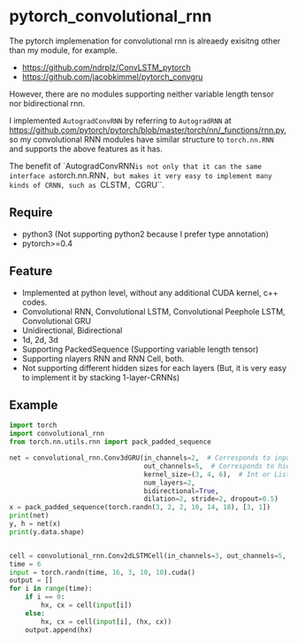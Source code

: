 # pytorch_convolutional_rnn

The pytorch implemenation for convolutional rnn is alreaedy exisitng other than my module, for example.

- https://github.com/ndrplz/ConvLSTM_pytorch
- https://github.com/jacobkimmel/pytorch_convgru

However, there are no modules supporting neither variable length tensor nor bidirectional rnn.

I implemented ``AutogradConvRNN`` by referring to ``AutogradRNN`` at https://github.com/pytorch/pytorch/blob/master/torch/nn/_functions/rnn.py, so my convolutional RNN modules have similar structure to ``torch.nn.RNN`` and supports the above features as it has.

The benefit of `AutogradConvRNN`` is not only that it can the same interface as ``torch.nn.RNN``, but makes it very easy to implement many kinds of CRNN, such as ``CLSTM``, ``CGRU``.

## Require
- python3 (Not supporting python2 because I prefer type annotation)
- pytorch>=0.4

## Feature
- Implemented at python level, without any additional CUDA kernel, c++ codes.
- Convolutional RNN, Convolutional LSTM, Convolutional Peephole LSTM, Convolutional GRU
- Unidirectional, Bidirectional
- 1d, 2d, 3d
- Supporting PackedSequence (Supporting variable length tensor)
- Supporting nlayers RNN and RNN Cell, both.
- Not supporting different hidden sizes for each layers (But, it is very easy to implement it by stacking 1-layer-CRNNs)

## Example
```python
import torch
import convolutional_rnn
from torch.nn.utils.rnn import pack_padded_sequence

net = convolutional_rnn.Conv3dGRU(in_channels=2,  # Corresponds to input size
                                  out_channels=5,  # Corresponds to hidden size
                                  kernel_size=(3, 4, 6),  # Int or List[int]
                                  num_layers=2,
                                  bidirectional=True,
                                  dilation=2, stride=2, dropout=0.5)
x = pack_padded_sequence(torch.randn(3, 2, 2, 10, 14, 18), [3, 1])
print(net)
y, h = net(x)
print(y.data.shape)


cell = convolutional_rnn.Conv2dLSTMCell(in_channels=3, out_channels=5, kernel_size=3).cuda()
time = 6
input = torch.randn(time, 16, 3, 10, 10).cuda()
output = []
for i in range(time):
    if i == 0:
        hx, cx = cell(input[i])
    else:
        hx, cx = cell(input[i], (hx, cx))
    output.append(hx)

```
